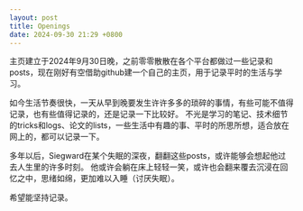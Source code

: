 ```yaml
---
layout: post
title: Openings
date: 2024-09-30 21:29 +0800
---
```

主页建立于2024年9月30日晚，之前零零散散在各个平台都做过一些记录和posts，现在刚好有空借助github建一个自己的主页，用于记录平时的生活与学习。

如今生活节奏很快，一天从早到晚要发生许许多多的琐碎的事情，有些可能不值得记录，也有些值得记录的，还是记录一下比较好。
不光是学习的笔记、技术细节的tricks和logs、论文的lists，一些生活中有趣的事、平时的所思所想，适合放在网上的，都可以记录一下。

多年以后，Siegward在某个失眠的深夜，翻翻这些posts，或许能够会想起他过去人生里的许多时刻。
他或许会躺在床上轻轻一笑，或许也会翻来覆去沉浸在回忆之中，思绪如绵，更加难以入睡（讨厌失眠）。

希望能坚持记录。
